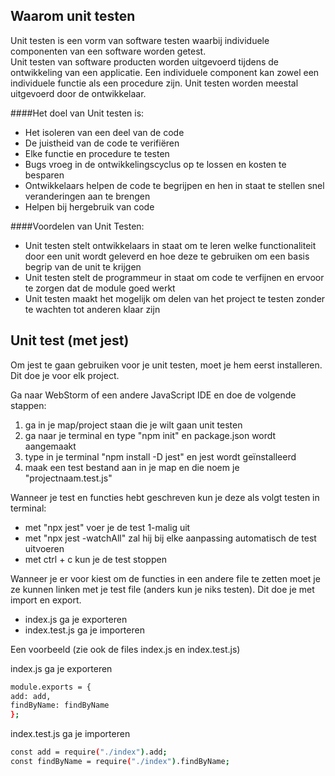 ## Waarom unit testen
Unit testen is een vorm van software testen waarbij individuele componenten van een software worden getest.<br/>
Unit testen van software producten worden uitgevoerd tijdens de ontwikkeling van een applicatie. Een individuele component kan zowel een individuele functie als een procedure zijn. Unit testen worden meestal uitgevoerd door de ontwikkelaar.

####Het doel van Unit testen is:
- Het isoleren van een deel van de code
- De juistheid van de code te verifiëren
- Elke functie en procedure te testen
- Bugs vroeg in de ontwikkelingscyclus op te lossen en kosten te besparen
- Ontwikkelaars helpen de code te begrijpen en hen in staat te stellen snel veranderingen aan te brengen
- Helpen bij hergebruik van code

####Voordelen van Unit Testen:
- Unit testen stelt ontwikkelaars in staat om te leren welke functionaliteit door een unit wordt geleverd en hoe deze te gebruiken om een basis begrip van de unit te krijgen
- Unit testen stelt de programmeur in staat om code te verfijnen en ervoor te zorgen dat de module goed werkt
- Unit testen maakt het mogelijk om delen van het project te testen zonder te wachten tot anderen klaar zijn


## Unit test (met jest)
Om jest te gaan gebruiken voor je unit testen, moet je hem eerst installeren. Dit doe je voor elk project.

Ga naar WebStorm of een andere JavaScript IDE en doe de volgende stappen:
1. ga in je map/project staan die je wilt gaan unit testen 
2. ga naar je terminal en type "npm init" en package.json wordt aangemaakt
3. type in je terminal "npm install -D jest" en jest wordt geïnstalleerd
4. maak een test bestand aan in je map en die noem je "projectnaam.test.js"

Wanneer je test en functies hebt geschreven kun je deze als volgt testen in terminal:
- met "npx jest" voer je de test 1-malig uit 
- met "npx jest -watchAll" zal hij bij elke aanpassing automatisch de test uitvoeren 
- met ctrl + c kun je de test stoppen

Wanneer je er voor kiest om de functies in een andere file te zetten moet je ze kunnen linken met je test file (anders kun je niks testen). Dit doe je met import en export.
* index.js ga je exporteren
* index.test.js ga je importeren

Een voorbeeld (zie ook de files index.js en index.test.js)<br/>

index.js ga je exporteren
```bash
module.exports = {
add: add,
findByName: findByName
};
```

index.test.js ga je importeren
```bash
const add = require("./index").add;
const findByName = require("./index").findByName;
```